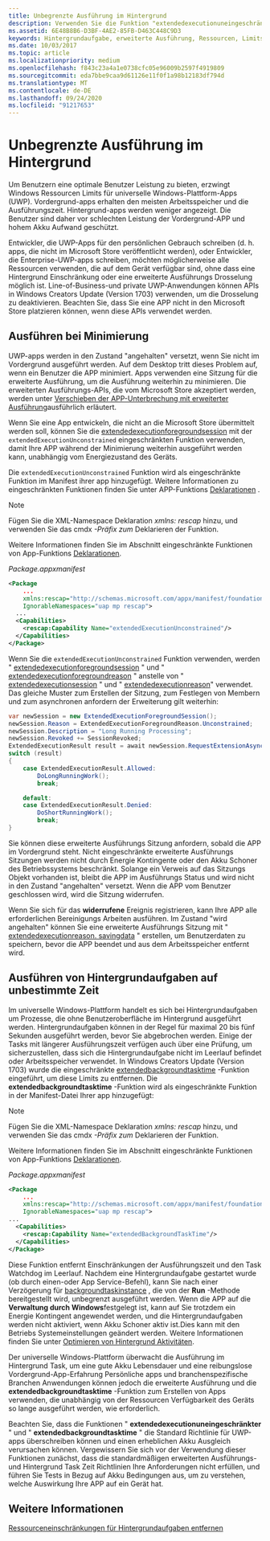 ```yaml
---
title: Unbegrenzte Ausführung im Hintergrund
description: Verwenden Sie die Funktion "extendedexecutionuneingeschränkter", um eine Hintergrundaufgabe oder eine erweiterte Ausführungs Sitzung unbegrenzt im Hintergrund auszuführen.
ms.assetid: 6E48B8B6-D3BF-4AE2-85FB-D463C448C9D3
keywords: Hintergrundaufgabe, erweiterte Ausführung, Ressourcen, Limits, Hintergrundaufgabe
ms.date: 10/03/2017
ms.topic: article
ms.localizationpriority: medium
ms.openlocfilehash: f843c23a4a1e0738cfc05e96009b2597f4919809
ms.sourcegitcommit: eda7bbe9caa9d61126e11f0f1a98b12183df794d
ms.translationtype: MT
ms.contentlocale: de-DE
ms.lasthandoff: 09/24/2020
ms.locfileid: "91217653"
---
```

# <a name="run-in-the-background-indefinitely"></a>Unbegrenzte Ausführung im Hintergrund

Um Benutzern eine optimale Benutzer Leistung zu bieten, erzwingt Windows Ressourcen Limits für universelle Windows-Plattform-Apps (UWP). Vordergrund-apps erhalten den meisten Arbeitsspeicher und die Ausführungszeit. Hintergrund-apps werden weniger angezeigt. Die Benutzer sind daher vor schlechten Leistung der Vordergrund-APP und hohem Akku Aufwand geschützt.

Entwickler, die UWP-Apps für den persönlichen Gebrauch schreiben (d. h. apps, die nicht im Microsoft Store veröffentlicht werden), oder Entwickler, die Enterprise-UWP-apps schreiben, möchten möglicherweise alle Ressourcen verwenden, die auf dem Gerät verfügbar sind, ohne dass eine Hintergrund Einschränkung oder eine erweiterte Ausführungs Drosselung möglich ist. Line-of-Business-und private UWP-Anwendungen können APIs in Windows Creators Update (Version 1703) verwenden, um die Drosselung zu deaktivieren. Beachten Sie, dass Sie eine APP nicht in den Microsoft Store platzieren können, wenn diese APIs verwendet werden.

## <a name="run-while-minimized"></a>Ausführen bei Minimierung

UWP-apps werden in den Zustand "angehalten" versetzt, wenn Sie nicht im Vordergrund ausgeführt werden. Auf dem Desktop tritt dieses Problem auf, wenn ein Benutzer die APP minimiert. Apps verwenden eine Sitzung für die erweiterte Ausführung, um die Ausführung weiterhin zu minimieren. Die erweiterten Ausführungs-APIs, die vom Microsoft Store akzeptiert werden, werden unter [Verschieben der APP-Unterbrechung mit erweiterter Ausführung](./run-minimized-with-extended-execution.md)ausführlich erläutert.

Wenn Sie eine App entwickeln, die nicht an die Microsoft Store übermittelt werden soll, können Sie die [extendedexecutionforegroundsession](/uwp/api/windows.applicationmodel.extendedexecution.foreground.extendedexecutionforegroundsession) mit der `extendedExecutionUnconstrained` eingeschränkten Funktion verwenden, damit Ihre APP während der Minimierung weiterhin ausgeführt werden kann, unabhängig vom Energiezustand des Geräts.  

Die `extendedExecutionUnconstrained` Funktion wird als eingeschränkte Funktion im Manifest ihrer app hinzugefügt. Weitere Informationen zu eingeschränkten Funktionen finden Sie unter APP-Funktions [Deklarationen](../packaging/app-capability-declarations.md) .

> [!NOTE]
> Fügen Sie die XML-Namespace Deklaration *xmlns: rescap* hinzu, und verwenden Sie das cmdx *-Präfix zum* Deklarieren der Funktion.
>
> Weitere Informationen finden Sie im Abschnitt eingeschränkte Funktionen von App-Funktions [Deklarationen](../packaging/app-capability-declarations.md).
>

_Package.appxmanifest_

```xml
<Package
    ...
    xmlns:rescap="http://schemas.microsoft.com/appx/manifest/foundation/windows10/restrictedcapabilities"
    IgnorableNamespaces="uap mp rescap">
  ...
  <Capabilities>
    <rescap:Capability Name="extendedExecutionUnconstrained"/>
  </Capabilities>
</Package>
```

Wenn Sie die `extendedExecutionUnconstrained` Funktion verwenden, werden " [extendedexecutionforegroundsession](/uwp/api/windows.applicationmodel.extendedexecution.foreground.extendedexecutionforegroundsession) " und " [extendedexecutionforegroundreason](/uwp/api/windows.applicationmodel.extendedexecution.foreground.extendedexecutionforegroundreason) " anstelle von " [extendedexecutionsession](/uwp/api/windows.applicationmodel.extendedexecution.extendedexecutionsession) " und " [extendedexecutionreason](/uwp/api/windows.applicationmodel.extendedexecution.extendedexecutionreason)" verwendet. Das gleiche Muster zum Erstellen der Sitzung, zum Festlegen von Membern und zum asynchronen anfordern der Erweiterung gilt weiterhin: 

```cs
var newSession = new ExtendedExecutionForegroundSession();
newSession.Reason = ExtendedExecutionForegroundReason.Unconstrained;
newSession.Description = "Long Running Processing";
newSession.Revoked += SessionRevoked;
ExtendedExecutionResult result = await newSession.RequestExtensionAsync();
switch (result)
{
    case ExtendedExecutionResult.Allowed:
        DoLongRunningWork();
        break;

    default:
    case ExtendedExecutionResult.Denied:
        DoShortRunningWork();
        break;
}
```

Sie können diese erweiterte Ausführungs Sitzung anfordern, sobald die APP im Vordergrund steht. Nicht eingeschränkte erweiterte Ausführungs Sitzungen werden nicht durch Energie Kontingente oder den Akku Schoner des Betriebssystems beschränkt. Solange ein Verweis auf das Sitzungs Objekt vorhanden ist, bleibt die APP im Ausführungs Status und wird nicht in den Zustand "angehalten" versetzt. Wenn die APP vom Benutzer geschlossen wird, wird die Sitzung widerrufen.

Wenn Sie sich für das **widerrufene** Ereignis registrieren, kann Ihre APP alle erforderlichen Bereinigungs Arbeiten ausführen. Im Zustand "wird angehalten" können Sie eine erweiterte Ausführungs Sitzung mit "   [extendedexecutionreason. savingdata](/uwp/api/windows.applicationmodel.extendedexecution.extendedexecutionreason) " erstellen, um Benutzerdaten zu speichern, bevor die APP beendet und aus dem Arbeitsspeicher entfernt wird.

## <a name="run-background-tasks-indefinitely"></a>Ausführen von Hintergrundaufgaben auf unbestimmte Zeit

Im universelle Windows-Plattform handelt es sich bei Hintergrundaufgaben um Prozesse, die ohne Benutzeroberfläche im Hintergrund ausgeführt werden. Hintergrundaufgaben können in der Regel für maximal 20 bis fünf Sekunden ausgeführt werden, bevor Sie abgebrochen werden. Einige der Tasks mit längerer Ausführungszeit verfügen auch über eine Prüfung, um sicherzustellen, dass sich die Hintergrundaufgabe nicht im Leerlauf befindet oder Arbeitsspeicher verwendet. In Windows Creators Update (Version 1703) wurde die eingeschränkte [extendedbackgroundtasktime](../packaging/app-capability-declarations.md) -Funktion eingeführt, um diese Limits zu entfernen. Die **extendedbackgroundtasktime** -Funktion wird als eingeschränkte Funktion in der Manifest-Datei Ihrer app hinzugefügt:

> [!NOTE]
> Fügen Sie die XML-Namespace Deklaration *xmlns: rescap* hinzu, und verwenden Sie das cmdx *-Präfix zum* Deklarieren der Funktion.
>
> Weitere Informationen finden Sie im Abschnitt eingeschränkte Funktionen von App-Funktions [Deklarationen](../packaging/app-capability-declarations.md).
>

_Package.appxmanifest_

```xml
<Package
    ... 
    xmlns:rescap="http://schemas.microsoft.com/appx/manifest/foundation/windows10/restrictedcapabilities"
    IgnorableNamespaces="uap mp rescap">
...
  <Capabilities>
    <rescap:Capability Name="extendedBackgroundTaskTime"/>
  </Capabilities>
</Package>
```

Diese Funktion entfernt Einschränkungen der Ausführungszeit und den Task Watchdog im Leerlauf. Nachdem eine Hintergrundaufgabe gestartet wurde (ob durch einen-oder App Service-Befehl), kann Sie nach einer Verzögerung für [backgroundtaskinstance](/uwp/api/Windows.ApplicationModel.Background.IBackgroundTaskInstance) , die von der **Run** -Methode bereitgestellt wird, unbegrenzt ausgeführt werden. Wenn die APP auf die **Verwaltung durch Windows**festgelegt ist, kann auf Sie trotzdem ein Energie Kontingent angewendet werden, und die Hintergrundaufgaben werden nicht aktiviert, wenn Akku Schoner aktiv ist.Dies kann mit den Betriebs Systemeinstellungen geändert werden. Weitere Informationen finden Sie unter [Optimieren von Hintergrund Aktivitäten](../debug-test-perf/optimize-background-activity.md).

Der universelle Windows-Plattform überwacht die Ausführung im Hintergrund Task, um eine gute Akku Lebensdauer und eine reibungslose Vordergrund-App-Erfahrung Persönliche apps und branchenspezifische Branchen Anwendungen können jedoch die erweiterte Ausführung und die **extendedbackgroundtasktime** -Funktion zum Erstellen von Apps verwenden, die unabhängig von der Ressourcen Verfügbarkeit des Geräts so lange ausgeführt werden, wie erforderlich.

Beachten Sie, dass die Funktionen " **extendedexecutionuneingeschränkter** " und " **extendedbackgroundtasktime** " die Standard Richtlinie für UWP-apps überschreiben können und einen erheblichen Akku Ausgleich verursachen können. Vergewissern Sie sich vor der Verwendung dieser Funktionen zunächst, dass die standardmäßigen erweiterten Ausführungs-und Hintergrund Task Zeit Richtlinien Ihre Anforderungen nicht erfüllen, und führen Sie Tests in Bezug auf Akku Bedingungen aus, um zu verstehen, welche Auswirkung Ihre APP auf ein Gerät hat.

## <a name="see-also"></a>Weitere Informationen

[Ressourceneinschränkungen für Hintergrundaufgaben entfernen](/windows/application-management/enterprise-background-activity-controls)